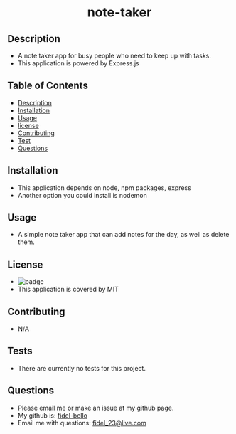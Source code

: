  <h1 align="center"> note-taker</h1>

   ## Description
   * A note taker app for busy people who need to keep up with tasks. 
   * This application is powered by Express.js

   ## Table of Contents
   * [Description](#Description)
   * [Installation](#Installation)
   * [Usage](#Usage)
   * [license](#License)
   * [Contributing](#Contributing)
   * [Test](#Test)
   * [Questions](#Questions)
   
 

   ## Installation
   * This application depends on node, npm packages, express
   * Another option you could install is nodemon

   ## Usage 
   * A simple note taker app that can add notes for the day, as well as delete them.

   ## License
   * ![badge](https://img.shields.io/badge/license-MIT-blue)
   * This application is covered by MIT

   ## Contributing
   * N/A

   ## Tests
   * There are currently no tests for this project.

   ## Questions
   * Please email me or make an issue at my github page.
   * My github is: [fidel-bello](https://github.com/fidel-bello)
   * Email me with questions: fidel_23@live.com